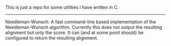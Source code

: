 This is just a repo for some utilities I have written in C. 

---------------------------------------------------------

Needleman-Wunsch: A fast command-line based implementation of the Needleman-Wunsch algorithm. Currently this does not output the resulting alignment but only the score. It can (and at some point should) be configured to return the resulting alignment.